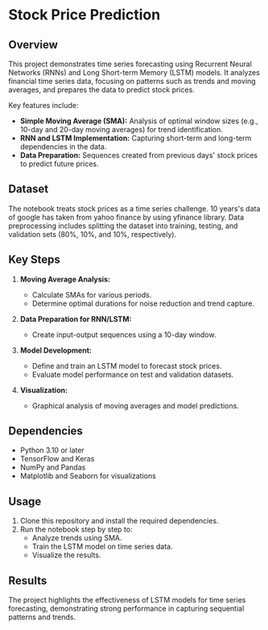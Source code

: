 # Stock Price Prediction

## Overview
This project demonstrates time series forecasting using Recurrent Neural Networks (RNNs) and Long Short-term Memory (LSTM) models. It analyzes financial time series data, focusing on patterns such as trends and moving averages, and prepares the data to predict stock prices.

Key features include:
- **Simple Moving Average (SMA):** Analysis of optimal window sizes (e.g., 10-day and 20-day moving averages) for trend identification.
- **RNN and LSTM Implementation:** Capturing short-term and long-term dependencies in the data.
- **Data Preparation:** Sequences created from previous days' stock prices to predict future prices.

## Dataset
The notebook treats stock prices as a time series challenge. 10 years's data of google has taken from yahoo finance by using yfinance library. Data preprocessing includes splitting the dataset into training, testing, and validation sets (80%, 10%, and 10%, respectively).

## Key Steps
1. **Moving Average Analysis:**
   - Calculate SMAs for various periods.
   - Determine optimal durations for noise reduction and trend capture.

2. **Data Preparation for RNN/LSTM:**
   - Create input-output sequences using a 10-day window.

3. **Model Development:**
   - Define and train an LSTM model to forecast stock prices.
   - Evaluate model performance on test and validation datasets.

4. **Visualization:**
   - Graphical analysis of moving averages and model predictions.

## Dependencies
- Python 3.10 or later
- TensorFlow and Keras
- NumPy and Pandas
- Matplotlib and Seaborn for visualizations

## Usage
1. Clone this repository and install the required dependencies.
2. Run the notebook step by step to:
   - Analyze trends using SMA.
   - Train the LSTM model on time series data.
   - Visualize the results.

## Results
The project highlights the effectiveness of LSTM models for time series forecasting, demonstrating strong performance in capturing sequential patterns and trends.
